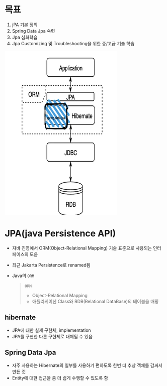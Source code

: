 # 목표

1. jPA 기본 정의
2. Spring Data Jpa 숙련
3. Jpa 심화학습
4. Jpa Customizing 및 Troubleshooting을 위한 중/고급 기술 학습

![jpaStructure](img/jpa_structure.png)

# JPA(java Persistence API)

- 자바 진영에서 ORM(Object-Relational Mapping) 기술 표준으로 사용되는 인터페이스의 모음

- 최근 Jakarta Persistence로 renamed됨

- Java의 `ORM`
  
  >  `ORM`
  > 
  > - Object-Relational Mapping
  > - 애플리케이션 Class와 RDB(Relational DataBase)의 테이블을 매핑

## hibernate

- JPA에 대한 실제 구현체, implementation
- JPA를 구현한 다른 구현체로 대체될 수 있음

## Spring Data Jpa

- 자주 사용하는 Hibernate의 일부를 사용하기 편하도록 한번 더 추상 객체를 감싸서 만든 것
- Entity에 대한 접근을 좀 더 쉽게 수행할 수 있도록 함
